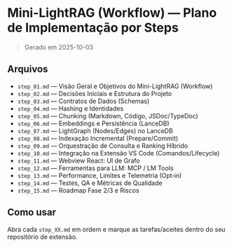 # Mini-LightRAG (Workflow) — Plano de Implementação por Steps

> Gerado em 2025-10-03

## Arquivos
- `step_01.md` — Visão Geral e Objetivos do Mini-LightRAG (Workflow)
- `step_02.md` — Decisões Iniciais e Estrutura do Projeto
- `step_03.md` — Contratos de Dados (Schemas)
- `step_04.md` — Hashing e Identidades
- `step_05.md` — Chunking (Markdown, Código, JSDoc/TypeDoc)
- `step_06.md` — Embeddings e Persistência (LanceDB)
- `step_07.md` — LightGraph (Nodes/Edges) no LanceDB
- `step_08.md` — Indexação Incremental (Prepare/Commit)
- `step_09.md` — Orquestração de Consulta e Ranking Híbrido
- `step_10.md` — Integração na Extensão VS Code (Comandos/Lifecycle)
- `step_11.md` — Webview React: UI de Grafo
- `step_12.md` — Ferramentas para LLM: MCP / LM Tools
- `step_13.md` — Performance, Limites e Telemetria (Opt‑in)
- `step_14.md` — Testes, QA e Métricas de Qualidade
- `step_15.md` — Roadmap Fase 2/3 e Riscos

## Como usar
Abra cada `step_XX.md` em ordem e marque as tarefas/aceites dentro do seu repositório de extensão.
